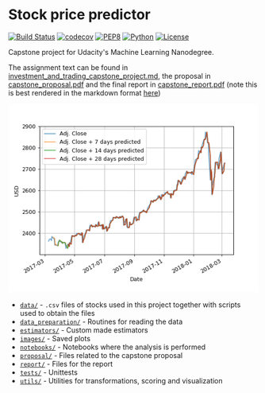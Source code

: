 # Stock price predictor

[![Build Status](https://travis-ci.org/loeiten/ml_nanodegree_capstone.svg?branch=master)](https://travis-ci.org/loeiten/ml_nanodegree_capstone)
[![codecov](https://codecov.io/gh/loeiten/ml_nanodegree_capstone/branch/master/graph/badge.svg)](https://codecov.io/gh/loeiten/ml_nanodegree_capstone)
[![PEP8](https://img.shields.io/badge/code%20style-PEP8-brightgreen.svg)](https://www.python.org/dev/peps/pep-0008/)
[![Python](https://img.shields.io/badge/python-3.6-blue.svg)](https://www.python.org/)
[![License](https://img.shields.io/badge/license-GPL--3.0-blue.svg)](https://github.com/loeiten/ml_nanodegree_capstone/blob/master/LICENSE)

Capstone project for Udacity's Machine Learning Nanodegree.

The assignment text can be found in 
[investment_and_trading_capstone_project.md](proposal/investment_and_trading_capstone_project.md),
the proposal in 
[capstone_proposal.pdf](capstone_proposal.pdf)
and the final report in
[capstone_report.pdf](capstone_report.pdf) (note this is best rendered in the
 markdown format [here](report/capstone_report.md))

![alt text](images/optimal_knn.png "Optimal prediction of the kNN estimator")

* [`data/`](data) - `.csv` files of stocks used in this project together with 
scripts used to obtain the files
* [`data_preparation/`](data_preparation) - Routines for reading the data
* [`estimators/`](estimators) - Custom made estimators
* [`images/`](images) - Saved plots
* [`notebooks/`](notebooks) - Notebooks where the analysis is performed
* [`proposal/`](proposal) - Files related to the capstone proposal
* [`report/`](report) - Files for the report
* [`tests/`](tests) - Unittests
* [`utils/`](utils) - Utilities for transformations, scoring and visualization